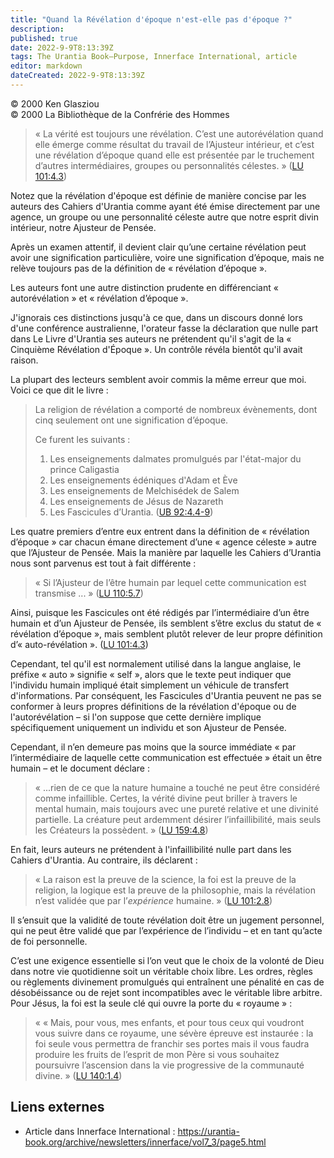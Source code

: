 ```yaml
---
title: "Quand la Révélation d'époque n'est-elle pas d'époque ?"
description: 
published: true
date: 2022-9-9T8:13:39Z
tags: The Urantia Book—Purpose, Innerface International, article
editor: markdown
dateCreated: 2022-9-9T8:13:39Z
---
```


<p class="v-card v-sheet theme--light gray lighten-3 px-2">© 2000 Ken Glasziou<br>© 2000 La Bibliothèque de la Confrérie des Hommes</p>


> « La vérité est toujours une révélation. C’est une autorévélation quand elle émerge comme résultat du travail de l’Ajusteur intérieur, et c’est une révélation d’époque quand elle est présentée par le truchement d’autres intermédiaires, groupes ou personnalités célestes. » ([LU 101:4.3](/fr/The_Urantia_Book/101#p4_3))

Notez que la révélation d'époque est définie de manière concise par les auteurs des Cahiers d'Urantia comme ayant été émise directement par une agence, un groupe ou une personnalité céleste autre que notre esprit divin intérieur, notre Ajusteur de Pensée.

Après un examen attentif, il devient clair qu’une certaine révélation peut avoir une signification particulière, voire une signification d’époque, mais ne relève toujours pas de la définition de « révélation d’époque ».

Les auteurs font une autre distinction prudente en différenciant « autorévélation » et « révélation d’époque ».

J'ignorais ces distinctions jusqu'à ce que, dans un discours donné lors d'une conférence australienne, l'orateur fasse la déclaration que nulle part dans Le Livre d'Urantia ses auteurs ne prétendent qu'il s'agit de la « Cinquième Révélation d'Époque ». Un contrôle révéla bientôt qu'il avait raison.

La plupart des lecteurs semblent avoir commis la même erreur que moi. Voici ce que dit le livre :

> La religion de révélation a comporté de nombreux évènements, dont cinq seulement ont une signification d’époque. 
> 
> Ce furent les suivants :
> 
> 1. Les enseignements dalmates promulgués par l'état-major du prince Caligastia
> 2. Les enseignements édéniques d'Adam et Ève
> 3. Les enseignements de Melchisédek de Salem
> 4. Les enseignements de Jésus de Nazareth
> 5.  Les Fascicules d’Urantia. (<a id="a56_26"></a>[UB 92:4.4-9](/en/The_Urantia_Book/92#p4_4))

Les quatre premiers d’entre eux entrent dans la définition de « révélation d’époque » car chacun émane directement d’une « agence céleste » autre que l’Ajusteur de Pensée. Mais la manière par laquelle les Cahiers d’Urantia nous sont parvenus est tout à fait différente :

> « Si l’Ajusteur de l’être humain par lequel cette communication est transmise ... » ([LU 110:5.7](/fr/The_Urantia_Book/110#p5_7))

Ainsi, puisque les Fascicules ont été rédigés par l’intermédiaire d’un être humain et d’un Ajusteur de Pensée, ils semblent s’être exclus du statut de « révélation d’époque », mais semblent plutôt relever de leur propre définition d’« auto-révélation ». ([LU 101:4.3](/fr/The_Urantia_Book/101#p4_3))

Cependant, tel qu'il est normalement utilisé dans la langue anglaise, le préfixe « auto » signifie « self », alors que le texte peut indiquer que l'individu humain impliqué était simplement un véhicule de transfert d'informations. Par conséquent, les Fascicules d'Urantia peuvent ne pas se conformer à leurs propres définitions de la révélation d'époque ou de l'autorévélation – si l'on suppose que cette dernière implique spécifiquement uniquement un individu et son Ajusteur de Pensée.

Cependant, il n’en demeure pas moins que la source immédiate « par l’intermédiaire de laquelle cette communication est effectuée » était un être humain – et le document déclare :

> « ...rien de ce que la nature humaine a touché ne peut être considéré comme infaillible. Certes, la vérité divine peut briller à travers le mental humain, mais toujours avec une pureté relative et une divinité partielle. La créature peut ardemment désirer l’infaillibilité, mais seuls les Créateurs la possèdent. » ([LU 159:4.8](/fr/The_Urantia_Book/159#p4_8))

En fait, leurs auteurs ne prétendent à l'infaillibilité nulle part dans les Cahiers d'Urantia. Au contraire, ils déclarent :

> « La raison est la preuve de la science, la foi est la preuve de la religion, la logique est la preuve de la philosophie, mais la révélation n’est validée que par l’*expérience* humaine. » ([LU 101:2.8](/fr/The_Urantia_Book/101#p2_8))

Il s’ensuit que la validité de toute révélation doit être un jugement personnel, qui ne peut être validé que par l’expérience de l’individu – et en tant qu’acte de foi personnelle.

C’est une exigence essentielle si l’on veut que le choix de la volonté de Dieu dans notre vie quotidienne soit un véritable choix libre. Les ordres, règles ou règlements divinement promulgués qui entraînent une pénalité en cas de désobéissance ou de rejet sont incompatibles avec le véritable libre arbitre. Pour Jésus, la foi est la seule clé qui ouvre la porte du « royaume » :

> « « Mais, pour vous, mes enfants, et pour tous ceux qui voudront vous suivre dans ce royaume, une sévère épreuve est instaurée : la foi seule vous permettra de franchir ses portes mais il vous faudra produire les fruits de l’esprit de mon Père si vous souhaitez poursuivre l’ascension dans la vie progressive de la communauté divine. » ([LU 140:1.4](/fr/The_Urantia_Book/140#p1_4))

## Liens externes

- Article dans Innerface International : https://urantia-book.org/archive/newsletters/innerface/vol7_3/page5.html




